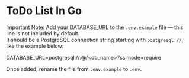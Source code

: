 # ToDo List In Go

Important Note: Add your DATABASE_URL to the `.env.example` file — this line is not included by default.  
It should be a PostgreSQL connection string starting with `postgresql://`, like the example below:

DATABASE_URL=postgresql://<username>:<password>@<host>/<db_name>?sslmode=require

Once added, rename the file from `.env.example` to `.env`.
